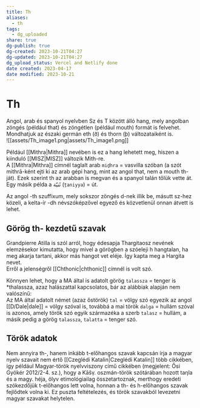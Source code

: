 ```yaml
---
title: Th
aliases:
  - th
tags:
  - dg_uploaded
share: true
dg-publish: true
dg-created: 2023-10-21T04:27
dg-updated: 2023-10-21T04:27
dg_upload_status: Vercel and Netlify done
date created: 2023-04-17
date modified: 2023-10-21
---
```


# Th

Angol, arab és spanyol nyelvben Sz és T között álló hang, mely angolban zöngés (például that) és zöngétlen (például mouth) formát is felvehet. Mondhatjuk az északi germán eth (ð) és thorn (þ) változataiként is.  
![[assets/Th_image1.png\|assets/Th_image1.png]]  
 
Például [[Mithra\|Mithra]] nevében is ez a hang lehetett meg, hiszen a kiinduló [[MISZ\|MISZ]] változik Mith-re.  
A [[Mithra\|Mithra]] címnél taglalt arab `miḏhra` = vasvilla szóban (a szót mithrā-ként ejti ki az arab gépi hang, mint az angol that, nem a mouth th-ját). Ezek szerint th az arabban is megvan és a spanyol talán tőlük vette át.  
Egy másik példa a ثَنيّة (`ṯaniyya`) = út.  

Az angol -th szuffixum, mely sokszor zöngés d-nek illik be, másutt sz-hez közeli, a kelta-ír -dh névszóképzővel egyező és közvetlenül onnan átvett is lehet.  

## Görög th- kezdetű szavak

Grandpierre Atilla is szól arról, hogy édesapja Thargitaosz nevének elemzésekor kimutatta, hogy mivel a görögben a szóeleji h hangtalan, ha meg akarja tartani, akkor más hangot vet eléje. Így kapta meg a Hargita nevet.  
Erről a jelenségről [[Chthonic\|chthonic]] címnél is volt szó.  

Könnyen lehet, hogy a MA által is adatolt görög `talassza` = tenger is \*thalassza, azaz halászattal kapcsolatos, bár az alábbiak alapján nem valószínű:  
Az MA által adatolt német (azaz őstörök) `tal` = völgy szó egyezik az angol [[D/Dale\|dale]] = völgy szóval is, továbbá a mai török `dalga` = hullám szóval is azonos, amely török szó egyik származéka a szerb `talasz` = hullám, a másik pedig a görög `talassza`, `talatta` = tenger szó.  

## Török adatok

Nem annyira th-, hanem inkább t-előhangos szavak kapcsán írja a magyar nyelv szavait nem értő [[Czeglédi Katalin\|Czeglédi Katalin]] több cikkében, így például Magyar-török nyelvviszony című cikkében (megjelent: Ősi Gyökér 2012/2-4. sz.), hogy a Kāšγ. oszmán-török szótárában hozott taηla és a magy. héja, ölyv etimológiailag összetartoznak, merthogy eredeti szókezdőjük t-előhangos lett volna, honnan a th- és h-előhangos szavak fejlődtek volna ki. Ez puszta feltételezés, és török szavakból levezetni magyar szavakat helytelen.  